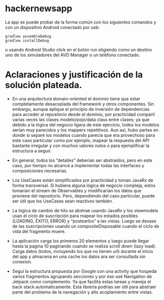 # hackernewsapp

La app se puede probar de la forma común con los siguientes comandos y con un dispositivo Android conectado por usb:

```
gradlew assembleDebug
gradlew installDebug
```

o usando Android Studio click en el botón run eligiendo como un destino uno de los  simuladores del AVD Manager o un teléfono conectado.



# Aclaraciones y justificación de la solución plateada.




- En una arquitectura domain-oriented el dominio tiene que estar completamente desacoplada del framework y otros componentes. Sin embargo, aunque aplique el principio de inversión de dependencias para acceder al repositorio desde el dominio, por practicidad compartí varias veces las clases modelo/pojo/data class entre clases; ya que debido a la lógica del negocio ligera de este ejercicio, todos los modelos serían muy parecidos y los mappers repetitivos. Aun así, hubo partes en donde si separé los modelos cuando parecía que era provechoso para este caso particular como por ejemplo, mapear la respuesta del API bastante irregular y con muchos valores nulos o para ejemplificar la estructura a seguir.

- En general, todos los “detalles” deberían ser abstraídos, pero en este caso, por tiempo no alcancé a implementar todas las interfaces y composiciones necesarias. 

- Los UseCases están simplificados por practicidad y toman JavaRx de forma transversal. Si hubiera alguna lógica de negocio compleja, estos tomarían el stream de Observables y modificarían los datos que proviene del repositorio. Pero, dependiendo del caso particular, puede ser útil que los UseCases sean reactivos también. 

- La lógica de cambio de hilo se abstrae usando JavaRx y los viewmodels usan el ciclo de suscripción para mapear los estados posibles (LOADING, ÉXITO, ERROR) y “postearlos” a las vistas. Luego se desase de  las suscripciones usando un compositeDisposable cuando el ciclo de vida del fragmento muere.

- La aplicación carga los primeros 20 elementos y luego puede llegar hasta la pagina 10 paginando cuando se realiza scroll down (lazy load). Carga datos (todos, incluyendo los que no tienen url) durante el inicio del app y almacena en una cache los datos ara ser consultada sin conexion.

- Seguí la estructura propuesta por Google con una activity que hospeda varios fragmentos agrupando secciones y por eso usé Navigation de Jetpack como complemento. Ya que facilita estas tareas y maneja el back stack automaticamente. Esta librería podrías ser útil para abstraer parte del problema de la navegación y alto acoplamiento entre vistas.
